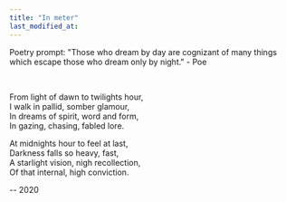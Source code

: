 ```yaml
---
title: "In meter"
last_modified_at:
---  
```


Poetry prompt: "Those who dream by day are cognizant of many things which escape those who dream only by night." - Poe

<br/>

  
From light of dawn to twilights hour, <br/>
I walk in pallid, somber glamour, <br/>
In dreams of spirit, word and form, <br/>
In gazing, chasing, fabled lore. <br/>


At midnights hour to feel at last, <br/>
Darkness falls so heavy, fast, <br/>
A starlight vision, nigh recollection, <br/>
Of that internal, high conviction.

-- 2020


